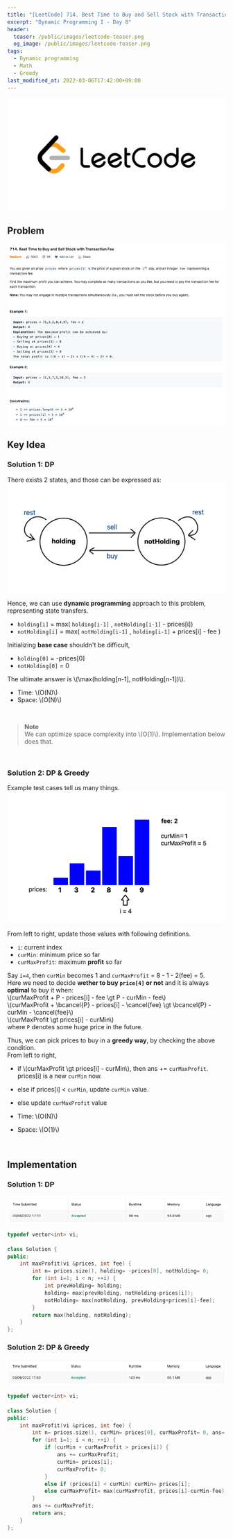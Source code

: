 ```yaml
---
title: "[LeetCode] 714. Best Time to Buy and Sell Stock with Transaction Fee explained"
excerpt: "Dynamic Programming I - Day 8"
header:
  teaser: /public/images/leetcode-teaser.png
  og_image: /public/images/leetcode-teaser.png
tags:
  - Dynamic programming
  - Math
  - Greedy
last_modified_at: 2022-03-06T17:42:00+09:00
---
```

<a href="https://leetcode.com/">
    <img src="/public/images/leetcode-logo.jpeg"/>
</a>

## Problem
<a href="https://leetcode.com/problems/best-time-to-buy-and-sell-stock-with-transaction-fee/">
    <img src="/public/images/leetcode-714.png"/>
</a>

<br/>

## Key Idea

### Solution 1: DP

There exists 2 states, and those can be expressed as:  
<img src="/public/images/leetcode-714-figure-1.png"/>

Hence, we can use **dynamic programming** approach to this problem, representing state transfers.

- `holding[i]` = max( `holding[i-1]` , `notHolding[i-1]` - prices[i])
- `notHolding[i]` = max( `notHolding[i-1]` , `holding[i-1]` + prices[i] - fee )

Initializing **base case** shouldn't be difficult,  
- `holding[0]` = -prices[0]
- `notHolding[0]` = 0

The ultimate answer is \\(\max(holding[n-1], notHolding[n-1])\\).

- Time: \\(O(N)\\)  
- Space: \\(O(N)\\)

<br/>

> **Note**  
We can optimize space complexity into \\(O(1)\\). Implementation below does that.

<br/>

### Solution 2: DP & Greedy

Example test cases tell us many things.  
<img src="/public/images/leetcode-714-figure-2.png"/>

From left to right, update those values with following definitions.  
- `i`: current index
- `curMin`: minimum price so far
- `curMaxProfit`: maximum **profit** so far

Say `i=4`, then `curMin` becomes 1 and `curMaxProfit` = 8 - 1 - 2(fee) = 5.  
Here we need to decide **wether to buy `price[4]` or not** and it is always **optimal** to buy it when:  
\\(curMaxProfit + P - prices[i] - fee \gt P - curMin - fee\\)  
\\(curMaxProfit + \bcancel{P} - prices[i] - \cancel{fee} \gt \bcancel{P} - curMin - \cancel{fee}\\)  
\\(curMaxProfit \gt prices[i] - curMin\\)  
where `P` denotes some huge price in the future.

Thus, we can pick prices to buy in a **greedy way**, by checking the above condition.  
From left to right, 
- if \\(curMaxProfit \gt prices[i] - curMin\\), then ans += `curMaxProfit`. prices[i] is a new `curMin` now.
- else if prices[i] < `curMin`, update `curMin` value.
- else update `curMaxProfit` value

- Time: \\(O(N)\\)  
- Space: \\(O(1)\\)

<br/>

## Implementation

### Solution 1: DP

<img src="/public/images/leetcode-714-result-1.png"/>

```cpp
typedef vector<int> vi;

class Solution {
public:
    int maxProfit(vi &prices, int fee) {
        int n= prices.size(), holding= -prices[0], notHolding= 0;
        for (int i=1; i < n; ++i) {
            int prevHolding= holding;
            holding= max(prevHolding, notHolding-prices[i]);
            notHolding= max(notHolding, prevHolding+prices[i]-fee);
        }
        return max(holding, notHolding);
    }
};
```

### Solution 2: DP & Greedy

<img src="/public/images/leetcode-714-result-2.png"/>

```cpp
typedef vector<int> vi;

class Solution {
public:
    int maxProfit(vi &prices, int fee) {
        int n= prices.size(), curMin= prices[0], curMaxProfit= 0, ans= 0;
        for (int i=1; i < n; ++i) {
            if (curMin + curMaxProfit > prices[i]) {
                ans += curMaxProfit;
                curMin= prices[i];
                curMaxProfit= 0;
            }
            else if (prices[i] < curMin) curMin= prices[i];
            else curMaxProfit= max(curMaxProfit, prices[i]-curMin-fee);
        }
        ans += curMaxProfit;
        return ans;
    }
};
```